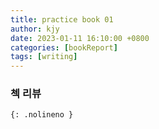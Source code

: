 ```yaml
---
title: practice book 01
author: kjy
date: 2023-01-11 16:10:00 +0800
categories: [bookReport]
tags: [writing]
---
```


### 첵 리뷰
```
{: .nolineno }
